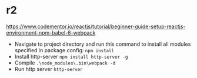 # r2

https://www.codementor.io/reactjs/tutorial/beginner-guide-setup-reactjs-environment-npm-babel-6-webpack

* Navigate to project directory and run this command to install all modules specified in package.config:
``npm install``
* Install http-server
``npm install http-server -g``
* Compile
``.\node_modules\.bin\webpack -d``
* Run http server
`` http-server ``
